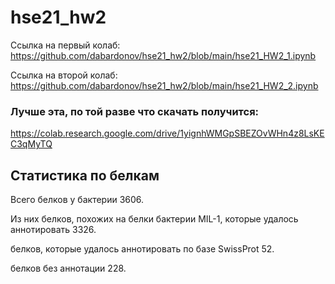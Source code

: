 # hse21_hw2

Ссылка на первый колаб:
https://github.com/dabardonov/hse21_hw2/blob/main/hse21_HW2_1.ipynb

Ссылка на второй колаб:
https://github.com/dabardonov/hse21_hw2/blob/main/hse21_HW2_2.ipynb

### Лучше эта, по той разве что скачать получится:
https://colab.research.google.com/drive/1yignhWMGpSBEZOvWHn4z8LsKEC3qMyTQ

## Cтатистика по белкам

Всего белков у бактерии 3606.

Из них белков, похожих на белки бактерии MIL-1, которые удалось аннотировать 3326.

белков, которые удалось аннотировать по базе SwissProt 52.
       
белков без аннотации 228.
